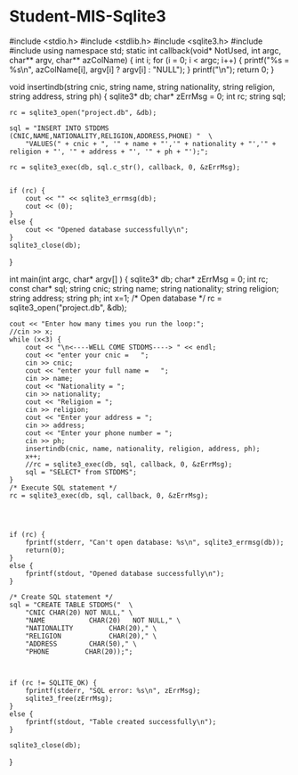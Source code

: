 # Student-MIS-Sqlite3
#include <stdio.h>
#include <stdlib.h>
#include <sqlite3.h>
#include <iostream>
#include <string>
using namespace std;
static int callback(void* NotUsed, int argc, char** argv, char** azColName) {
    int i;
    for (i = 0; i < argc; i++) {
        printf("%s = %s\n", azColName[i], argv[i] ? argv[i] : "NULL");
    }
    printf("\n");
    return 0;
}

void insertindb(string cnic, string name, string nationality, string religion, string address, string ph) {
    sqlite3* db;
    char* zErrMsg = 0;
    int rc;
    string sql;

 

    rc = sqlite3_open("project.db", &db);

    sql = "INSERT INTO STDDMS (CNIC,NAME,NATIONALITY,RELIGION,ADDRESS,PHONE) "  \
        "VALUES(" + cnic + ", '" + name + "','" + nationality + "','" + religion + "', '" + address + "', '" + ph + "');";

    rc = sqlite3_exec(db, sql.c_str(), callback, 0, &zErrMsg);


    if (rc) {
        cout << "" << sqlite3_errmsg(db);
        cout << (0);
    }
    else {
        cout << "Opened database successfully\n";
    }
    sqlite3_close(db);



}

int main(int argc, char* argv[] ) {
    sqlite3* db;
    char* zErrMsg = 0;
    int rc;
    const char* sql;
    string cnic;
    string name;
    string nationality;
    string religion;
    string address;
    string ph;
    int x=1;
    /* Open database */
    rc = sqlite3_open("project.db", &db);

    cout << "Enter how many times you run the loop:";
    //cin >> x;
    while (x<3) {
        cout << "\n<----WELL COME STDDMS----> " << endl;
        cout << "enter your cnic =   ";
        cin >> cnic;
        cout << "enter your full name =   ";
        cin >> name;
        cout << "Nationality = ";
        cin >> nationality;
        cout << "Religion = ";
        cin >> religion;
        cout << "Enter your address = ";
        cin >> address;
        cout << "Enter your phone number = ";
        cin >> ph;
        insertindb(cnic, name, nationality, religion, address, ph);
        x++;
        //rc = sqlite3_exec(db, sql, callback, 0, &zErrMsg);
        sql = "SELECT* from STDDMS";
    }
    /* Execute SQL statement */
    rc = sqlite3_exec(db, sql, callback, 0, &zErrMsg);

    
   

    if (rc) {
        fprintf(stderr, "Can't open database: %s\n", sqlite3_errmsg(db));
        return(0);
    }
    else {
        fprintf(stdout, "Opened database successfully\n");
    }

    /* Create SQL statement */
    sql = "CREATE TABLE STDDMS("  \
        "CNIC CHAR(20) NOT NULL," \
        "NAME           CHAR(20)   NOT NULL," \
        "NATIONALITY         CHAR(20)," \
        "RELIGION            CHAR(20)," \
        "ADDRESS        CHAR(50)," \
        "PHONE         CHAR(20));";

    
    
    if (rc != SQLITE_OK) {
        fprintf(stderr, "SQL error: %s\n", zErrMsg);
        sqlite3_free(zErrMsg);
    }
    else {
        fprintf(stdout, "Table created successfully\n");
    }

    sqlite3_close(db);
}
